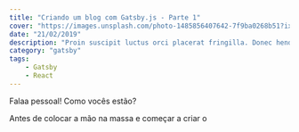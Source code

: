 ```yaml
---
title: "Criando um blog com Gatsby.js - Parte 1"
cover: "https://images.unsplash.com/photo-1485856407642-7f9ba0268b51?ixlib=rb-1.2.1&ixid=eyJhcHBfaWQiOjEyMDd9&auto=format&fit=crop&w=1050&q=80"
date: "21/02/2019"
description: "Proin suscipit luctus orci placerat fringilla. Donec hendrerit laoreet risus eget adipiscing. Suspendisse in urna ligula, a volutpat mauris…"
category: "gatsby"
tags:
    - Gatsby
    - React
---
```


Falaa pessoal! Como vocês estão?

Antes de colocar a mão na massa e começar a criar o
